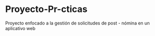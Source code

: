 # Proyecto-Pr-cticas
Proyecto enfocado a la gestión de solicitudes de post - nómina en un aplicativo web
